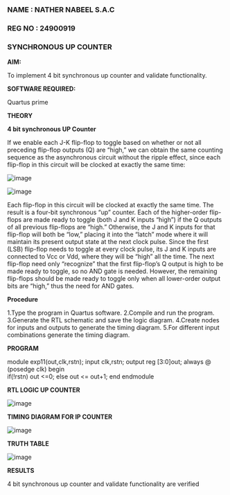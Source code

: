 ### NAME : NATHER NABEEL S.A.C
### REG NO : 24900919
### SYNCHRONOUS UP COUNTER

**AIM:**

To implement 4 bit synchronous up counter and validate functionality.

**SOFTWARE REQUIRED:**

Quartus prime

**THEORY**

**4 bit synchronous UP Counter**

If we enable each J-K flip-flop to toggle based on whether or not all preceding flip-flop outputs (Q) are “high,” we can obtain the same counting sequence as the asynchronous circuit without the ripple effect, since each flip-flop in this circuit will be clocked at exactly the same time:

![image](https://github.com/naavaneetha/SYNCHRONOUS-UP-COUNTER/assets/154305477/d5db3fa0-e413-404c-b80e-b2f39d82e7e8)


![image](https://github.com/naavaneetha/SYNCHRONOUS-UP-COUNTER/assets/154305477/52cb61eb-d04b-442d-810c-31185a68410b)

Each flip-flop in this circuit will be clocked at exactly the same time.
The result is a four-bit synchronous “up” counter. Each of the higher-order flip-flops are made ready to toggle (both J and K inputs “high”) if the Q outputs of all previous flip-flops are “high.”
Otherwise, the J and K inputs for that flip-flop will both be “low,” placing it into the “latch” mode where it will maintain its present output state at the next clock pulse.
Since the first (LSB) flip-flop needs to toggle at every clock pulse, its J and K inputs are connected to Vcc or Vdd, where they will be “high” all the time.
The next flip-flop need only “recognize” that the first flip-flop’s Q output is high to be made ready to toggle, so no AND gate is needed.
However, the remaining flip-flops should be made ready to toggle only when all lower-order output bits are “high,” thus the need for AND gates.

**Procedure**


1.Type the program in Quartus software. 
2.Compile and run the program.
3.Generate the RTL schematic and save the logic diagram.
4.Create nodes for inputs and outputs to generate the timing diagram.
5.For different input combinations generate the timing diagram.

**PROGRAM**


module exp11(out,clk,rstn);
input clk,rstn;
output reg [3:0]out;
always @ (posedge clk)
begin  
   if(!rstn)
	   out <=0;
	else
     out	<= out+1;
end
endmodule

**RTL LOGIC UP COUNTER**

![image](https://github.com/user-attachments/assets/7d60fb97-e6ac-45df-9ba9-ac365ee5d488)



**TIMING DIAGRAM FOR IP COUNTER**


![image](https://github.com/user-attachments/assets/ea2e705d-a3f0-4951-851f-ee9ef0a36ccb)


**TRUTH TABLE**



![image](https://github.com/user-attachments/assets/0782e7c9-86ff-48c5-ae6f-bd866e17ee5a)




**RESULTS**

4 bit synchronous up counter and validate functionality are verified
